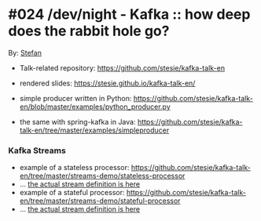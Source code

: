 # #024 /dev/night - Kafka :: how deep does the rabbit hole go?

By: [Stefan](https://twitter.com/stesie23)

* Talk-related repository: https://github.com/stesie/kafka-talk-en
* rendered slides: https://stesie.github.io/kafka-talk-en/

* simple producer written in Python: https://github.com/stesie/kafka-talk-en/blob/master/examples/python_producer.py
* the same with spring-kafka in Java: https://github.com/stesie/kafka-talk-en/tree/master/examples/simpleproducer

### Kafka Streams

* example of a stateless processor: https://github.com/stesie/kafka-talk-en/tree/master/streams-demo/stateless-processor
* ... [the actual stream definition is here](https://github.com/stesie/kafka-talk-en/blob/master/streams-demo/stateless-processor/src/main/java/de/brokenpipe/kafkatalk/streamsdemo/logparser/StreamDefinition.java)
* example of a stateful processor: https://github.com/stesie/kafka-talk-en/tree/master/streams-demo/stateful-processor
* ... [the actual stream definition is here](https://github.com/stesie/kafka-talk-en/blob/master/streams-demo/stateful-processor/src/main/java/de/brokenpipe/kafkatalk/streamsdemo/bytessentaggregator/StreamDefinition.java)

